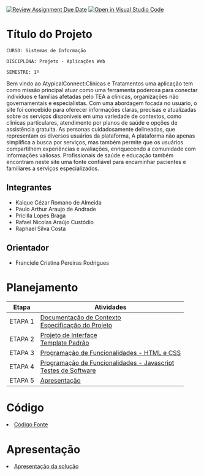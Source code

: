 [![Review Assignment Due Date](https://classroom.github.com/assets/deadline-readme-button-24ddc0f5d75046c5622901739e7c5dd533143b0c8e959d652212380cedb1ea36.svg)](https://classroom.github.com/a/c1_paze5)
[![Open in Visual Studio Code](https://classroom.github.com/assets/open-in-vscode-718a45dd9cf7e7f842a935f5ebbe5719a5e09af4491e668f4dbf3b35d5cca122.svg)](https://classroom.github.com/online_ide?assignment_repo_id=11592151&assignment_repo_type=AssignmentRepo)
# Título do Projeto

`CURSO: Sistemas de Informação`

`DISCIPLINA: Projeto - Aplicações Web`

`SEMESTRE: 1º`

Bem vindo ao AtypicalConnect:Clinicas e Tratamentos uma aplicação  tem como missão principal atuar como uma ferramenta poderosa para conectar indivíduos e famílias afetadas pelo TEA a clínicas, organizações não governamentais e especialistas. Com uma abordagem focada no usuário, o site foi concebido para oferecer informações claras, precisas e atualizadas sobre os serviços disponíveis em uma variedade de contextos, como clínicas particulares, atendimento por planos de saúde e opções de assistência gratuita. As personas cuidadosamente delineadas, que representam os diversos usuários da plataforma,
A plataforma não apenas simplifica a busca por serviços, mas também permite que os usuários compartilhem experiências e avaliações, enriquecendo a comunidade com informações valiosas. Profissionais de saúde e educação também encontram neste site uma fonte confiável para encaminhar pacientes e familiares a serviços especializados.

## Integrantes

* Kaique Cézar Romano de Almeida 
* Paulo Arthur Araujo de Andrade
* Pricilla Lopes Braga
* Rafael Nicolas Araújo Custódio
* Raphael Silva Costa

## Orientador

* Franciele Cristina Pereiras Rodrigues

# Planejamento

| Etapa         | Atividades |
|  :----:   | ----------- |
| ETAPA 1         |[Documentação de Contexto](docs/context.md) <br> [Especificação do Projeto](docs/especification.md) |
| ETAPA 2         |[Projeto de Interface](docs/interface.md) <br> [Template Padrão](docs/template.md) |
| ETAPA 3         |[Programação de Funcionalidades - HTML e CSS](docs/development.md) |
| ETAPA 4        |[Programação de Funcionalidades - Javascript](docs/development.md) <br> [Testes de Software ](docs/tests.md) |
| ETAPA 5         | [Apresentação](presentation/README.md) |

# Código

<li><a href="src/README.md"> Código Fonte</a></li>

# Apresentação

<li><a href="presentation/README.md"> Apresentação da solução</a></li>
